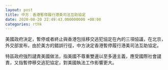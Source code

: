 ```yaml
---
layout: post
title: 中方︰香港暫停履行港美司法互助協定
date: 2020-08-20 22:49:43.000000000 +08:00
categories: rthk
---
```


美國政府決定，暫停或者終止與香港包括移交逃犯協定在內的三項協議，在北京，外交部宣布，由於美方的錯誤行徑，中方決定香港暫停履行港美司法互助協定。

特區政府強烈譴責美國做法，指美國不尊重雙邊以至多邊主義，應受國際社會譴責，又指暫停移交逃犯協定，對美國執法工作影響更大。
